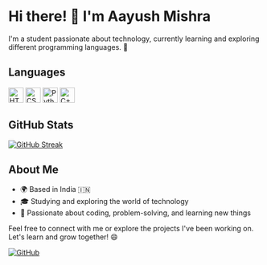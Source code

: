 
<!-- <img src="https://github.com/iamAayushMishra.png" alt="Profile Picture" width="150" /> -->

# Hi there! 👋 I'm Aayush Mishra

I'm a student passionate about technology, currently learning and exploring different programming languages. 🌟

## Languages

<!-- Add logos of the languages you know/learning -->
<img src="https://cdn.svgporn.com/logos/html-5.svg" alt="HTML5" width="30" /> <img src="https://cdn.svgporn.com/logos/css-3.svg" alt="CSS3" width="30" /> <img src="https://cdn.svgporn.com/logos/python.svg" alt="Python" width="30" /> <img src="https://cdn.svgporn.com/logos/c-plusplus.svg" alt="C++" width="30" />

## GitHub Stats
[![GitHub Streak](http://github-readme-streak-stats.herokuapp.com?user=iamAayushMishra&theme=dark)](https://github.com/DenverCoder1/github-readme-streak-stats)

## About Me

- 🌍 Based in India 🇮🇳
- 🎓 Studying and exploring the world of technology
- 🚀 Passionate about coding, problem-solving, and learning new things

Feel free to connect with me or explore the projects I've been working on. Let's learn and grow together! 😄


[![GitHub](https://img.shields.io/badge/GitHub-iamAayushMishra-black?style=flat&logo=github)](https://github.com/iamAayushMishra)

<!-- Add other badges or additional sections if desired -->
